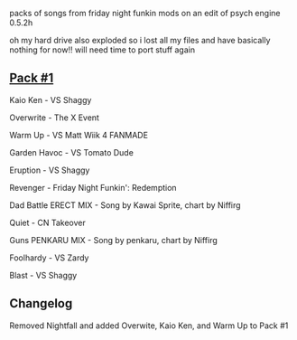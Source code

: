 packs of songs from friday night funkin mods on an edit of psych engine 0.5.2h

oh my hard drive also exploded so i lost all my files and have basically nothing for now!! will need time to port stuff again

[Pack #1](https://whiskinator.github.io/Pack_1/)
-
Kaio Ken - VS Shaggy

Overwrite - The X Event 

Warm Up - VS Matt Wiik 4 FANMADE

Garden Havoc - VS Tomato Dude

Eruption - VS Shaggy

Revenger - Friday Night Funkin': Redemption

Dad Battle ERECT MIX - Song by Kawai Sprite, chart by Niffirg

Quiet - CN Takeover

Guns PENKARU MIX - Song by penkaru, chart by Niffirg

Foolhardy - VS Zardy

Blast - VS Shaggy


Changelog
-
Removed Nightfall and added Overwite, Kaio Ken, and Warm Up to Pack #1
